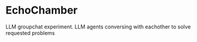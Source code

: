 # EchoChamber
LLM groupchat experiment. LLM agents conversing with eachother to solve requested problems
